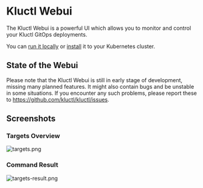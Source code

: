 <!-- This comment is uncommented when auto-synced to www-kluctl.io

---
title: "Kluctl Webui"
linkTitle: "Kluctl Webui"
description: "Kluctl Webui documentation."
weight: 30
---
-->

# Kluctl Webui

The Kluctl Webui is a powerful UI which allows you to monitor and control your Kluctl GitOps deployments.

You can [run it locally](./running-locally.md) or [install](installation.md) it to your Kubernetes cluster.

## State of the Webui

Please note that the Kluctl Webui is still in early stage of development, missing many planned features. It might
also contain bugs and be unstable in some situations. If you encounter any such problems, please report these
to https://github.com/kluctl/kluctl/issues.

## Screenshots

### Targets Overview
![targets.png](https://kluctl.io/images/webui/targets.png)

### Command Result
![targets-result.png](https://kluctl.io/images/webui/targets-result.png)
